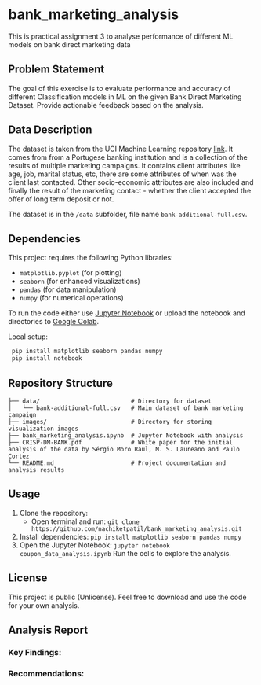 # bank_marketing_analysis
This is practical assignment 3 to analyse performance of different ML models on bank direct marketing data

## Problem Statement
The goal of this exercise is to evaluate performance and accuracy of different Classification models in ML on the given Bank Direct Marketing Dataset. Provide actionable feedback based on the analysis.

## Data Description
The dataset is taken from the UCI Machine Learning repository [link](https://archive.ics.uci.edu/ml/datasets/bank+marketing).  It comes from from a Portugese banking institution and is a collection of the results of multiple marketing campaigns. It contains client attributes like age, job, marital status, etc, there are some attributes of when was the client last contacted. Other socio-economic attributes are also included and finally the result of the marketing contact - whether the client accepted the offer of long term deposit or not.

The dataset is in the `/data` subfolder, file name `bank-additional-full.csv`.

## Dependencies
This project requires the following Python libraries:
- `matplotlib.pyplot` (for plotting)
- `seaborn` (for enhanced visualizations)
- `pandas` (for data manipulation)
- `numpy` (for numerical operations)

To run the code either use [Jupyter Notebook](https://jupyter.org/install) or upload the notebook and directories to [Google Colab](https://colab.research.google.com/).


Local setup:
```bash
 pip install matplotlib seaborn pandas numpy
 pip install notebook
```

## Repository Structure
```
├── data/                          # Directory for dataset
│   └── bank-additional-full.csv   # Main dataset of bank marketing campaign
├── images/                        # Directory for storing visualization images
├── bank_marketing_analysis.ipynb  # Jupyter Notebook with analysis
├── CRISP-DM-BANK.pdf              # White paper for the initial analysis of the data by Sérgio Moro Raul, M. S. Laureano and Paulo Cortez
└── README.md                      # Project documentation and analysis results
```

## Usage
1. Clone the repository:
   - Open terminal and run:
   `git clone https://github.com/nachiketpatil/bank_marketing_analysis.git`
2. Install dependencies:
   `pip install matplotlib seaborn pandas numpy`
3. Open the Jupyter Notebook:
   `jupyter notebook coupon_data_analysis.ipynb`
   Run the cells to explore the analysis.

## License
This project is public (Unlicense). Feel free to download and use the code for your own analysis. 

## Analysis Report 

### Key Findings:

### Recommendations:
